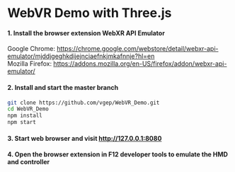 # WebVR Demo with Three.js

#### 1. Install the browser extension WebXR API Emulator
Google Chrome: https://chrome.google.com/webstore/detail/webxr-api-emulator/mjddjgeghkdijejnciaefnkjmkafnnje?hl=en  
Mozilla Firefox: https://addons.mozilla.org/en-US/firefox/addon/webxr-api-emulator/ 

#### 2. Install and start the master branch
```bash
git clone https://github.com/vgep/WebVR_Demo.git
cd WebVR_Demo
npm install
npm start
```

#### 3. Start web browser and visit http://127.0.0.1:8080

#### 4. Open the browser extension in F12 developer tools to emulate the HMD and controller
